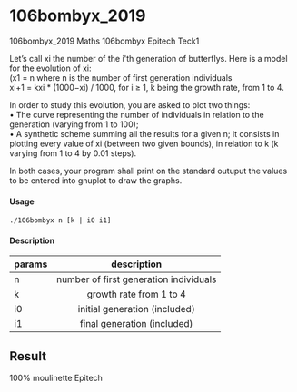 # 106bombyx_2019
106bombyx_2019
Maths 106bombyx Epitech Teck1

Let’s call xi the number of the i'th generation of butterflys. Here is a model for the evolution of xi:  
(x1 = n where n is the number of first generation individuals  
 xi+1 = kxi * (1000−xi) / 1000, for i ≥ 1, k being the growth rate, from 1 to 4.

In order to study this evolution, you are asked to plot two things:  
• The curve representing the number of individuals in relation to the generation (varying from 1 to 100);  
• A synthetic scheme summing all the results for a given n; it consists in plotting every value of xi
(between two given bounds), in relation to k (k varying from 1 to 4 by 0.01 steps).

In both cases, your program shall print on the standard outuput the values to be entered into gnuplot to
draw the graphs.

#### Usage
    ./106bombyx n [k | i0 i1]

#### Description
| params | description                                         |
| ------ |:---------------------------------------------------:|
| n      | number of first generation individuals              |
| k      | growth rate from 1 to 4                             |
| i0     | initial generation (included)                       |
| i1     | final generation (included)                         |

## Result
100% moulinette Epitech

